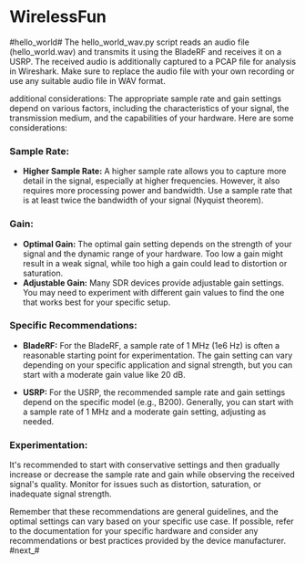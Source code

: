 # WirelessFun #

#hello_world#
The hello_world_wav.py script reads an audio file (hello_world.wav) and transmits it using the BladeRF and receives it on a USRP. The received audio is additionally captured to a PCAP file for analysis in Wireshark. Make sure to replace the audio file with your own recording or use any suitable audio file in WAV format.

additional considerations:
The appropriate sample rate and gain settings depend on various factors, including the characteristics of your signal, the transmission medium, and the capabilities of your hardware. Here are some considerations:

### Sample Rate:
- **Higher Sample Rate:** A higher sample rate allows you to capture more detail in the signal, especially at higher frequencies. However, it also requires more processing power and bandwidth. Use a sample rate that is at least twice the bandwidth of your signal (Nyquist theorem).

### Gain:
- **Optimal Gain:** The optimal gain setting depends on the strength of your signal and the dynamic range of your hardware. Too low a gain might result in a weak signal, while too high a gain could lead to distortion or saturation.
- **Adjustable Gain:** Many SDR devices provide adjustable gain settings. You may need to experiment with different gain values to find the one that works best for your specific setup.

### Specific Recommendations:
- **BladeRF:** For the BladeRF, a sample rate of 1 MHz (1e6 Hz) is often a reasonable starting point for experimentation. The gain setting can vary depending on your specific application and signal strength, but you can start with a moderate gain value like 20 dB.

- **USRP:** For the USRP, the recommended sample rate and gain settings depend on the specific model (e.g., B200). Generally, you can start with a sample rate of 1 MHz and a moderate gain setting, adjusting as needed.

### Experimentation:
It's recommended to start with conservative settings and then gradually increase or decrease the sample rate and gain while observing the received signal's quality. Monitor for issues such as distortion, saturation, or inadequate signal strength.

Remember that these recommendations are general guidelines, and the optimal settings can vary based on your specific use case. If possible, refer to the documentation for your specific hardware and consider any recommendations or best practices provided by the device manufacturer.
#next_#
